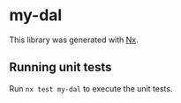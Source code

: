 # my-dal

This library was generated with [Nx](https://nx.dev).

## Running unit tests

Run `nx test my-dal` to execute the unit tests.
